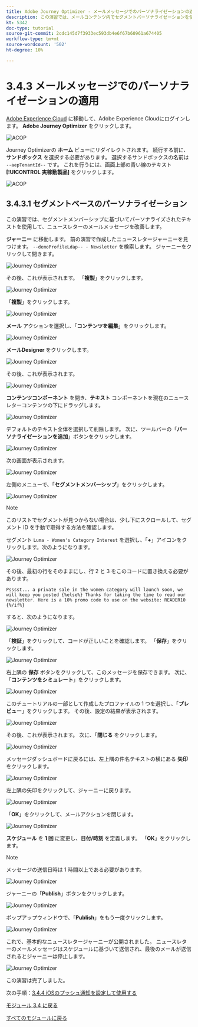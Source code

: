 ```yaml
---
title: Adobe Journey Optimizer - メールメッセージでのパーソナライゼーションの適用
description: この演習では、メールコンテンツ内でセグメントパーソナライゼーションを使用する方法について説明します
kt: 5342
doc-type: tutorial
source-git-commit: 2cdc145d7f3933ec593db4e6f67b60961a674405
workflow-type: tm+mt
source-wordcount: '502'
ht-degree: 10%

---
```


# 3.4.3 メールメッセージでのパーソナライゼーションの適用

[Adobe Experience Cloud](https://experience.adobe.com) に移動して、Adobe Experience Cloudにログインします。 **Adobe Journey Optimizer** をクリックします。

![ACOP](./../../../modules/ajo-b2c/module3.2/images/acophome.png)

Journey Optimizerの **ホーム** ビューにリダイレクトされます。 続行する前に、**サンドボックス** を選択する必要があります。 選択するサンドボックスの名前は ``--aepTenantId--`` です。 これを行うには、画面上部の青い線のテキスト **[!UICONTROL 実稼動製品]** をクリックします。

![ACOP](./../../../modules/ajo-b2c/module3.2/images/acoptriglp.png)

## 3.4.3.1 セグメントベースのパーソナライゼーション

この演習では、セグメントメンバーシップに基づいてパーソナライズされたテキストを使用して、ニュースレターのメールメッセージを改善します。

**ジャーニー** に移動します。 前の演習で作成したニュースレタージャーニーを見つけます。 `--demoProfileLdap-- - Newsletter` を検索します。 ジャーニーをクリックして開きます。

![Journey Optimizer](./images/sbp1.png)

その後、これが表示されます。 「**複製**」をクリックします。

![Journey Optimizer](./images/sbp2.png)

「**複製**」をクリックします。

![Journey Optimizer](./images/sbp3.png)

**メール** アクションを選択し、「**コンテンツを編集**」をクリックします。

![Journey Optimizer](./images/sbp3a.png)

**メールDesigner** をクリックします。

![Journey Optimizer](./images/sbp4.png)

その後、これが表示されます。

![Journey Optimizer](./images/sbp5.png)

**コンテンツコンポーネント** を開き、**テキスト** コンポーネントを現在のニュースレターコンテンツの下にドラッグします。

![Journey Optimizer](./images/sbp6.png)

デフォルトのテキスト全体を選択して削除します。 次に、ツールバーの「**パーソナライゼーションを追加**」ボタンをクリックします。

![Journey Optimizer](./images/sbp7.png)

次の画面が表示されます。

![Journey Optimizer](./images/seg1.png)

左側のメニューで、「**セグメントメンバーシップ**」をクリックします。

![Journey Optimizer](./images/seg2.png)

>[!NOTE]
>
>このリストでセグメントが見つからない場合は、少し下にスクロールして、セグメント ID を手動で取得する方法を確認します。

セグメント `Luma - Women's Category Interest` を選択し、「**+**」アイコンをクリックします。次のようになります。

![Journey Optimizer](./images/seg3.png)

その後、最初の行をそのままにし、行 2 と 3 をこのコードに置き換える必要があります。

``
    Psssst... a private sale in the women category will launch soon, we will keep you posted
{%else%}
    Thanks for taking the time to read our newsletter. Here is a 10% promo code to use on the website: READER10
{%/if%}
``

すると、次のようになります。

![Journey Optimizer](./images/seg4.png)

「**検証**」をクリックして、コードが正しいことを確認します。 「**保存**」をクリックします。

![Journey Optimizer](./images/sbp8.png)

右上隅の **保存** ボタンをクリックして、このメッセージを保存できます。 次に、「**コンテンツをシミュレート**」をクリックします。

![Journey Optimizer](./images/sbp9.png)

このチュートリアルの一部として作成したプロファイルの 1 つを選択し、「**プレビュー**」をクリックします。 その後、設定の結果が表示されます。

![Journey Optimizer](./images/sbp10.png)

その後、これが表示されます。 次に、「**閉じる** をクリックします。

![Journey Optimizer](./images/sbp10fff.png)

メッセージダッシュボードに戻るには、左上隅の件名テキストの横にある **矢印** をクリックします。

![Journey Optimizer](./images/sbp11.png)

左上隅の矢印をクリックして、ジャーニーに戻ります。

![Journey Optimizer](./images/oc79afff.png)

「**OK**」をクリックして、メールアクションを閉じます。

![Journey Optimizer](./images/oc79bfff.png)

**スケジュール** を **1 回** に変更し、**日付/時刻** を定義します。 「**OK**」をクリックします。

>[!NOTE]
>
>メッセージの送信日時は 1 時間以上である必要があります。

![Journey Optimizer](./images/sbp18.png)

ジャーニーの「**Publish**」ボタンをクリックします。

![Journey Optimizer](./images/sbp19.png)

ポップアップウィンドウで、「**Publish**」をもう一度クリックします。

![Journey Optimizer](./images/sbp20.png)

これで、基本的なニュースレタージャーニーが公開されました。 ニュースレターのメールメッセージはスケジュールに基づいて送信され、最後のメールが送信されるとジャーニーは停止します。

![Journey Optimizer](./images/sbp20fff.png)

この演習は完了しました。

次の手順：[3.4.4 iOSのプッシュ通知を設定して使用する ](./ex4.md)

[モジュール 3.4 に戻る](./journeyoptimizer.md)

[すべてのモジュールに戻る](../../../overview.md)
